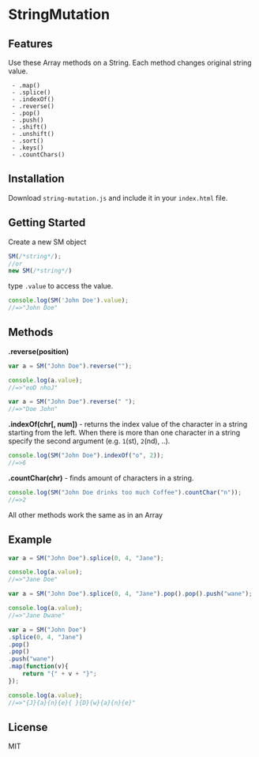 # StringMutation

## Features

Use these Array methods on a String. Each method changes original string value.

     - .map()
     - .splice()
     - .indexOf() 
     - .reverse()
     - .pop()
     - .push()
     - .shift()
     - .unshift()
     - .sort()
     - .keys()
     - .countChars()
 
## Installation
Download `string-mutation.js` and include it in your `index.html` file.

## Getting Started
Create a new SM object

```js
SM(/*string*/);
//or
new SM(/*string*/)
```
type `.value` to access the value.

```js
console.log(SM('John Doe').value);
//=>"John Doe"
```

## Methods
**.reverse(position)**

```js
var a = SM("John Doe").reverse("");

console.log(a.value);
//=>"eoD nhoJ"

var a = SM("John Doe").reverse(" ");
//=>"Doe John"
```

**.indexOf(chr[, num])** - returns the index value of the character in a string starting from the left. When there is more than one character in a string specify the second argument (e.g. `1`(st), `2`(nd), ..).

```js
console.log(SM("John Doe").indexOf("o", 2));
//=>6
```

**.countChar(chr)** - finds amount of characters in a string.

```js
console.log(SM("John Doe drinks too much Coffee").countChar("n"));
//=>2
```
All other methods work the same as in an Array

## Example

```js
var a = SM("John Doe").splice(0, 4, "Jane");

console.log(a.value);
//=>"Jane Doe"

var a = SM("John Doe").splice(0, 4, "Jane").pop().pop().push("wane");

console.log(a.value);
//=>"Jane Dwane"

var a = SM("John Doe")
.splice(0, 4, "Jane")
.pop()
.pop()
.push("wane")
.map(function(v){ 
    return "{" + v + "}"; 
});

console.log(a.value);
//=>"{J}{a}{n}{e}{ }{D}{w}{a}{n}{e}"
```


## License
MIT
